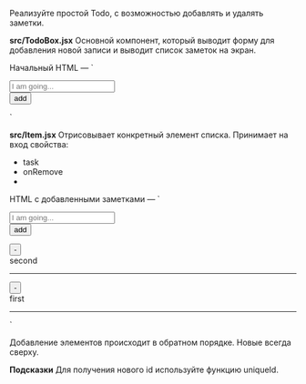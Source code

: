 Реализуйте простой Todo, с возможностью добавлять и удалять заметки.

**src/TodoBox.jsx**
Основной компонент, который выводит форму для добавления новой записи и выводит список заметок на экран.

Начальный HTML — `<div>
  <div class="mb-3">
    <form class="d-flex">
      <div class="me-3">
        <input type="text" value="" required="" class="form-control" placeholder="I am going...">
      </div>
      <button type="submit" class="btn btn-primary">add</button>
    </form>
  </div>
</div>`

**src/Item.jsx**
Отрисовывает конкретный элемент списка. Принимает на вход свойства:
- task
- onRemove
- 
HTML с добавленными заметками — `<div>
  <div class="mb-3">
    <form class="d-flex">
      <div class="me-3">
        <input type="text" value="" required="" class="form-control" placeholder="I am going...">
      </div>
      <button type="submit" class="btn btn-primary">add</button>
    </form>
  </div>
  <div>
    <div class="row">
      <div class="col-auto">
        <button type="button" class="btn btn-primary btn-sm">-</button>
      </div>
      <div class="col">second</div>
    </div>
    <hr>
  </div>
  <div>
    <div class="row">
      <div class="col-auto">
        <button type="button" class="btn btn-primary btn-sm">-</button>
      </div>
      <div class="col">first</div>
    </div>
    <hr>
  </div>
</div>`

Добавление элементов происходит в обратном порядке. Новые всегда сверху.

**Подсказки**
Для получения нового id используйте функцию uniqueId.